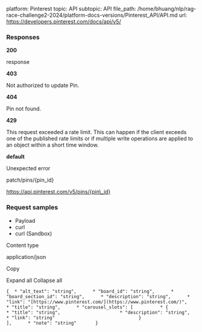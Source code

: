 platform: Pinterest
topic: API
subtopic: API
file_path: /home/bhuang/nlp/rag-race-challenge2-2024/platform-docs-versions/Pinterest_API/API.md
url: https://developers.pinterest.com/docs/api/v5/

### Responses

**200**

response

**403**

Not authorized to update Pin.

**404**

Pin not found.

**429**

This request exceeded a rate limit. This can happen if the client exceeds one of the published rate limits or if multiple write operations are applied to an object within a short time window.

**default**

Unexpected error

patch/pins/{pin\_id}

https://api.pinterest.com/v5/pins/{pin\_id}

### Request samples

* Payload
* curl
* curl (Sandbox)

Content type

application/json

Copy

Expand all Collapse all

`{  * "alt_text": "string",      * "board_id": "string",      * "board_section_id": "string",      * "description": "string",      * "link": "[https://www.pinterest.com/](https://www.pinterest.com/)",      * "title": "string",      * "carousel_slots": [          * {                  * "title": "string",                      * "description": "string",                      * "link": "string"                               }                   ],      * "note": "string"       }`